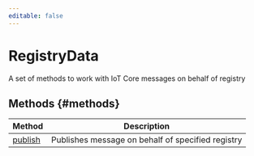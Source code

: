 ```yaml
---
editable: false
---
```


# RegistryData
A set of methods to work with IoT Core messages on behalf of registry

## Methods {#methods}
Method | Description
--- | ---
[publish](publish.md) | Publishes message on behalf of specified registry